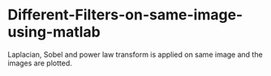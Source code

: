 # Different-Filters-on-same-image-using-matlab
Laplacian, Sobel and power law transform is applied on same image and the images are plotted.
